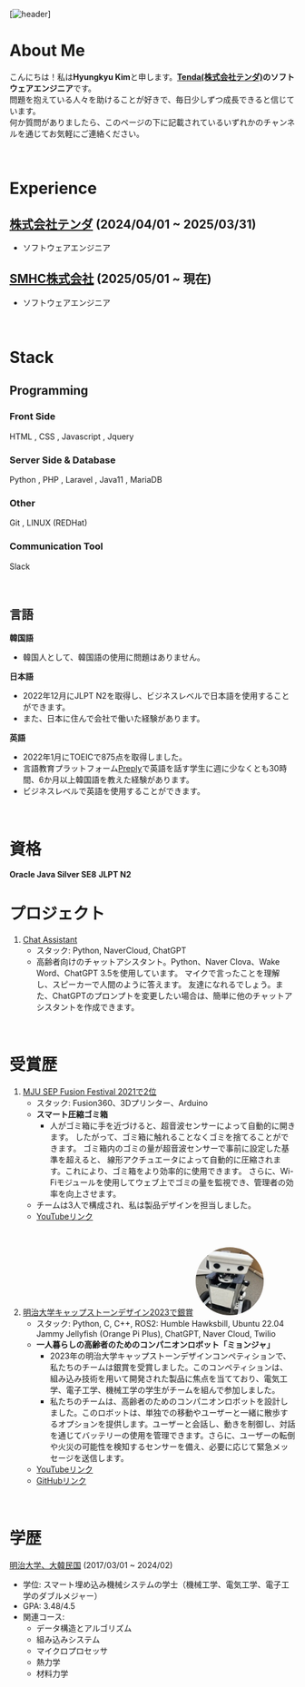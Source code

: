 [![header](https://capsule-render.vercel.app/api?type=waving&color=auto&height=200&text=初めまして！)]

# About Me

こんにちは！私は**Hyungkyu Kim**と申します。**[Tenda(株式会社テンダ)](https://www.tenda.co.jp/)**の**ソフトウェアエンジニア**です。  
問題を抱えている人々を助けることが好きで、毎日少しずつ成長できると信じています。  
何か質問がありましたら、このページの下に記載されているいずれかのチャンネルを通じてお気軽にご連絡ください。

<br>

# Experience

## [株式会社テンダ](https://www.tenda.co.jp/) (2024/04/01 ~ 2025/03/31)
- ソフトウェアエンジニア

## [SMHC株式会社](https://smhc.co.jp/) (2025/05/01 ~ 現在)
- ソフトウェアエンジニア

<br>

# Stack
## Programming
### Front Side
HTML , CSS , Javascript , Jquery

### Server Side & Database
Python , PHP , Laravel , Java11 , MariaDB

### Other 
Git , LINUX (REDHat)

### Communication Tool
Slack

<br>

## 言語

**韓国語**
- 韓国人として、韓国語の使用に問題はありません。

**日本語**
- 2022年12月にJLPT N2を取得し、ビジネスレベルで日本語を使用することができます。
- また、日本に住んで会社で働いた経験があります。

**英語**
- 2022年1月にTOEICで875点を取得しました。
- 言語教育プラットフォーム[Preply](https://preply.com/)で英語を話す学生に週に少なくとも30時間、6か月以上韓国語を教えた経験があります。
- ビジネスレベルで英語を使用することができます。

<br>

# 資格

<b>Oracle Java Silver SE8</b>
<b>JLPT N2</b>

# プロジェクト

1. [Chat Assistant](https://github.com/HyungkyuKimDev/Chat_Assistant)
    - スタック: Python, NaverCloud, ChatGPT
    - 高齢者向けのチャットアシスタント。Python、Naver Clova、Wake Word、ChatGPT 3.5を使用しています。
    マイクで言ったことを理解し、スピーカーで人間のように答えます。
    友達になれるでしょう。また、ChatGPTのプロンプトを変更したい場合は、簡単に他のチャットアシスタントを作成できます。

<br>

# 受賞歴

1. [MJU SEP Fusion Festival 2021で2位](https://www.mju.ac.kr/eciems/index.do)
    - スタック: Fusion360、3Dプリンター、Arduino
    - **スマート圧縮ゴミ箱**
        - 人がゴミ箱に手を近づけると、超音波センサーによって自動的に開きます。
        したがって、ゴミ箱に触れることなくゴミを捨てることができます。
        ゴミ箱内のゴミの量が超音波センサーで事前に設定した基準を超えると、
        線形アクチュエータによって自動的に圧縮されます。これにより、ゴミ箱をより効率的に使用できます。
        さらに、Wi-Fiモジュールを使用してウェブ上でゴミの量を監視でき、管理者の効率を向上させます。
    - チームは3人で構成され、私は製品デザインを担当しました。
    - [YouTubeリンク](https://www.youtube.com/watch?v=JbwHst7UF98&ab_channel=%EA%B9%80%ED%98%95%EA%B7%9C)

<br>

2. [明治大学キャップストーンデザイン2023で銀賞](https://www.mju.ac.kr/eciems/index.do)
    <a href="https://github.com/MJU-Capstone-PetRobot/mjbot_2023"><img src="./img/robot_mj.jpg" width="120px" height="120px" style="border-radius:70%"></a>
    - スタック: Python, C, C++, ROS2: Humble Hawksbill, Ubuntu 22.04 Jammy Jellyfish (Orange Pi Plus), ChatGPT, Naver Cloud, Twilio
    - **一人暮らしの高齢者のためのコンパニオンロボット「ミョンジャ」**
        - 2023年の明治大学キャップストーンデザインコンペティションで、私たちのチームは銀賞を受賞しました。このコンペティションは、組み込み技術を用いて開発された製品に焦点を当てており、電気工学、電子工学、機械工学の学生がチームを組んで参加しました。
        - 私たちのチームは、高齢者のためのコンパニオンロボットを設計しました。このロボットは、単独での移動やユーザーと一緒に散歩するオプションを提供します。ユーザーと会話し、動きを制御し、対話を通じてバッテリーの使用を管理できます。さらに、ユーザーの転倒や火災の可能性を検知するセンサーを備え、必要に応じて緊急メッセージを送信します。
    - [YouTubeリンク](https://youtu.be/FfN0cjAcmhg)
    - [GitHubリンク](https://github.com/MJU-Capstone-PetRobot/mjbot_2023)

<br>

# 学歴

[明治大学、大韓民国](https://www.mju.ac.kr/mjukr/index.do) (2017/03/01 ~ 2024/02)
- 学位: スマート埋め込み機械システムの学士（機械工学、電気工学、電子工学のダブルメジャー）
- GPA: 3.48/4.5
- 関連コース:
    - データ構造とアルゴリズム
    - 組み込みシステム
    - マイクロプロセッサ
    - 熱力学
    - 材料力学

<br>
